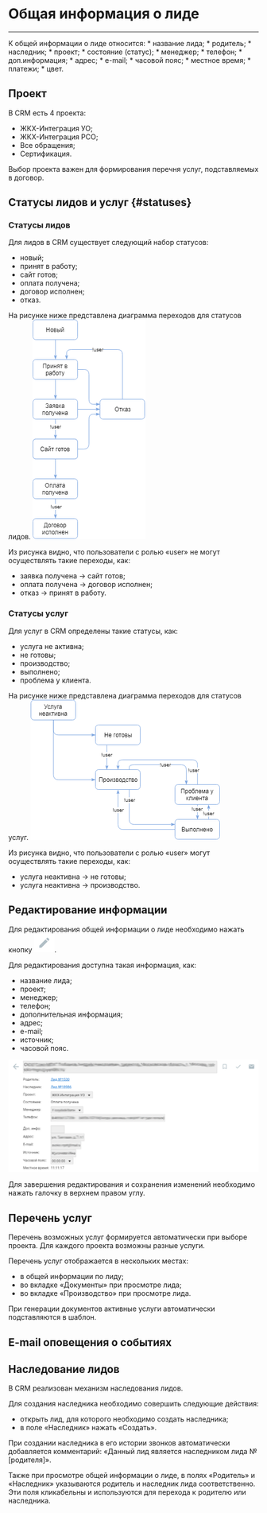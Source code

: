 # Общая информация о лиде
<hr>
К общей информации о лиде относится:
* название лида;
* родитель;
* наследник;
* проект;
* состояние (статус);
* менеджер;
* телефон;
* доп.информация;
* адрес;
* e-mail;
* часовой пояс;
* местное время;
* платежи;
* цвет.

## Проект
В CRM есть 4 проекта:
* ЖКХ-Интеграция УО;
* ЖКХ-Интеграция РСО;
* Все обращения;
* Сертификация.

Выбор проекта важен для формирования перечня услуг, подставляемых в договор.



## Статусы лидов и услуг {#statuses}
### Статусы лидов
Для лидов в CRM существует следующий набор статусов:
* новый;
* принят в работу;
* сайт готов;
* оплата получена;
* договор исполнен;
* отказ.

На рисунке ниже представлена диаграмма переходов для статусов лидов.
![](/assets/crm-leads-stats.png)

Из рисунка видно, что пользователи с ролью «user» не могут осуществлять такие переходы, как:
* заявка получена → сайт готов;
* оплата получена → договор исполнен;
* отказ → принят в работу.

### Статусы услуг
Для услуг в CRM определены такие статусы, как:
* услуга не активна;
* не готовы;
* производство;
* выполнено;
* проблема у клиента.

На рисунке ниже представлена диаграмма переходов для статусов услуг.
![](/assets/crm-serv-stats.png)

Из рисунка видно, что пользователи с ролью «user» могут осуществлять такие переходы, как:
* услуга неактивна → не готовы;
* услуга неактивна → производство.

## Редактирование информации
Для редактирования общей информации о лиде необходимо нажать кнопку ![edit](/assets/but-edit.png).

Для редактирования доступна такая информация, как:
* название лида;
* проект;
* менеджер;
* телефон;
* дополнительная информация;
* адрес;
* e-mail;
* источник;
* часовой пояс.

![](/assets/lead-edit.png)

Для завершения редактирования и сохранения изменений необходимо нажать галочку в верхнем правом углу.

## Перечень услуг

Перечень возможных услуг формируется автоматически при выборе проекта. Для каждого проекта возможны разные услуги.

Перечень услуг отображается в нескольких местах:
* в общей информации по лиду;
* во вкладке «Документы» при просмотре лида;
* во вкладке «Производство» при просмотре лида.

При генерации документов активные услуги автоматически подставляются в шаблон.

## E-mail оповещения о событиях

## Наследование лидов

В CRM реализован механизм наследования лидов.

Для создания наследника необходимо совершить следующие действия:
* открыть лид, для которого необходимо создать наследника;
* в поле «Наследник» нажать «Создать».

При создании наследника в его истории звонков автоматически добавляется комментарий: «Данный лид является наследником лида №[родителя]».

Также при просмотре общей информации о лиде, в полях «Родитель» и «Наследник» указываются родитель и наследник лида соответственно. Эти поля кликабельны и используются для перехода к родителю или наследника.

